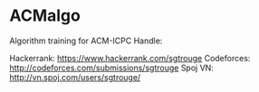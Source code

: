 ACMalgo
=======

Algorithm training for ACM-ICPC
Handle:


Hackerrank: https://www.hackerrank.com/sgtrouge
Codeforces: http://codeforces.com/submissions/sgtrouge
Spoj VN: http://vn.spoj.com/users/sgtrouge/
